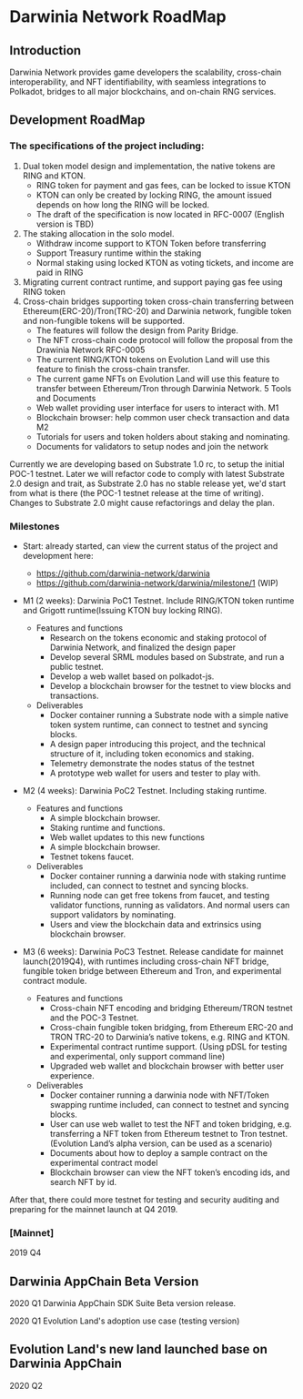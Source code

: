 # Darwinia Network RoadMap

## Introduction

Darwinia Network provides game developers the scalability, cross-chain interoperability, and NFT identifiability, with seamless integrations to Polkadot, bridges to all major blockchains, and on-chain RNG services.
 
## Development RoadMap

### The specifications of the project including:

1. Dual token model design and implementation, the native tokens are RING and KTON.
    - RING token for payment and gas fees, can be locked to issue KTON
    - KTON can only be created by locking RING, the amount issued depends on how long the RING will be locked.
    - The draft of the specification is now located in RFC-0007 (English version is TBD)
2. The staking allocation in the solo model.
    - Withdraw income support to KTON Token before transferring
    - Support Treasury runtime within the staking
    - Normal staking using locked KTON as voting tickets, and income are paid in RING
3. Migrating current contract runtime, and support paying gas fee using RING token
4. Cross-chain bridges supporting token cross-chain transferring between Ethereum(ERC-20)/Tron(TRC-20) and Darwinia network, fungible token and non-fungible tokens will be supported.
    - The features will follow the design from Parity Bridge.
    - The NFT cross-chain code protocol will follow the proposal from the Drawinia Network RFC-0005
    - The current RING/KTON tokens on Evolution Land will use this feature to finish the cross-chain transfer.
    - The current game NFTs on Evolution Land will use this feature to transfer between Ethereum/Tron through Darwinia Network.
5 Tools and Documents
    - Web wallet providing user interface for users to interact with. M1
    - Blockchain browser: help common user check transaction and data M2
    - Tutorials for users and token holders about staking and nominating.
    - Documents for validators to setup nodes and join the network

Currently we are developing based on Substrate 1.0 rc, to setup the initial POC-1 testnet.  Later we will refactor code to comply with latest Substrate 2.0 design and trait, as Substrate 2.0 has no stable release yet, we'd start from what is there (the POC-1 testnet release at the time of writing).  Changes to Substrate 2.0 might cause refactorings and delay the plan.

### Milestones

- Start: already started, can view the current status of the project and development here:
    - https://github.com/darwinia-network/darwinia
    - https://github.com/darwinia-network/darwinia/milestone/1 (WIP)
    
- M1 (2 weeks): Darwinia PoC1 Testnet.  Include RING/KTON token runtime and Grigott runtime(Issuing KTON buy locking RING). 
    - Features and functions
        - Research on the tokens economic and staking protocol of Darwinia Network, and finalized the design paper
        - Develop several SRML modules based on Substrate, and run a public testnet.
        - Develop a web wallet based on polkadot-js.
        - Develop a blockchain browser for the testnet to view blocks and transactions.
    - Deliverables
        - Docker container running a Substrate node with a simple native token system runtime, can connect to testnet and syncing blocks.
        - A design paper introducing this project, and the technical structure of it, including token economics and staking.
        - Telemetry demonstrate the nodes status of the testnet
        - A prototype web wallet for users and tester to play with.
        
- M2 (4 weeks): Darwinia PoC2 Testnet. Including staking runtime.
    - Features and functions
        - A simple blockchain browser.
        - Staking runtime and functions.
        - Web wallet updates to this new functions
        - A simple blockchain browser.
        - Testnet tokens faucet.
    - Deliverables
        - Docker container running a darwinia node with staking runtime included, can connect to testnet and syncing blocks.
        - Running node can get free tokens from faucet, and testing validator functions, running as validators. And normal users can support validators by nominating.
        - Users and view the blockchain data and extrinsics using blockchain browser.
        
- M3 (6 weeks): Darwinia PoC3 Testnet. Release candidate for mainnet launch(2019Q4), with runtimes including cross-chain NFT bridge, fungible token bridge between Ethereum and Tron, and experimental contract module.
    - Features and functions
        - Cross-chain NFT encoding and bridging Ethereum/TRON testnet and the POC-3 Testnet.
        - Cross-chain fungible token bridging, from Ethereum ERC-20 and TRON TRC-20 to Darwinia’s native tokens, e.g. RING and KTON.
        - Experimental contract runtime support. (Using pDSL for testing and experimental, only support command line)
        - Upgraded web wallet and blockchain browser with better user experience.
    - Deliverables
        - Docker container running a darwinia node with NFT/Token swapping runtime included, can connect to testnet and syncing blocks.
        - User can use web wallet to test the NFT and token bridging, e.g. transferring a NFT token from Ethereum testnet to Tron testnet. (Evolution Land’s alpha version, can be used as a scenario)
        - Documents about how to deploy a sample contract on the experimental contract model
        - Blockchain browser can view the NFT token’s encoding ids, and search NFT by id.
 
After that, there could more testnet for testing and security auditing and preparing for the mainnet launch at Q4 2019. 


### [Mainnet]
2019 Q4

## Darwinia AppChain Beta Version
2020 Q1
Darwinia AppChain SDK Suite Beta version release.

2020 Q1
Evolution Land's adoption use case (testing version)
    
## Evolution Land's new land launched base on Darwinia AppChain
2020 Q2    
